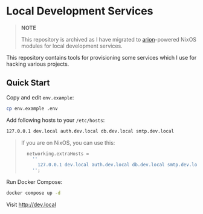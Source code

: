 # Local Development Services

> **NOTE**
>
> This repository is archived as I have migrated to [arion]-powered
> NixOS modules for local development services.

This repository contains tools for provisioning some services which I use for
hacking various projects.

## Quick Start

Copy and edit `env.example`:

```sh
cp env.example .env
```

Add following hosts to your `/etc/hosts`:

```txt
127.0.0.1 dev.local auth.dev.local db.dev.local smtp.dev.local
```

> If you are on NixOS, you can use this:
>
> ```nix
>   networking.extraHosts =
>     ''
>       127.0.0.1 dev.local auth.dev.local db.dev.local smtp.dev.local
>     '';
> ```

Run Docker Compose:

```sh
docker compose up -d
```

Visit <http://dev.local>


[arion]: https://docs.hercules-ci.com/arion
